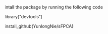 intall the package by running the following code

library("devtools")

install_github(YunlongNie/sFPCA)



